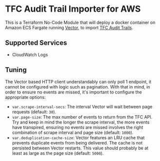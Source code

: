# TFC Audit Trail Importer for AWS
This is a Terraform No-Code Module that will deploy a docker container on Amazon ECS Fargate running [Vector](https://vector.dev/), to import [TFC Audit Trails](https://developer.hashicorp.com/terraform/cloud-docs/api-docs/audit-trails).

## Supported Services
* CloudWatch Logs

## Tuning
The Vector based HTTP client understandably can only poll 1 endpoint, it cannot be configured with logic such as pagination. With that in mind, in order to ensure no events are missed, it's important to configure the appropriate options:

* `var.scrape-interval-secs`: The interval Vector will wait between page requests (default: `30`).
* `var.page-size`: The max number of events to return from the TFC API. Try and keep in mind the longer the scrape interval, the more events have transpired, ensuring no events are missed involves the right combination of scrape interval and page size (default: `1000`).
* `var.deduplication-cache-size`: Vector features an LRU cache that prevents duplicate events from being delivered. The cache is not persisted between Vector restarts. This value should probably be at least as large as the page size (default: `5000`).
